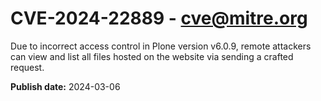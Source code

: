 # CVE-2024-22889 - cve@mitre.org

Due to incorrect access control in Plone version v6.0.9, remote attackers can view and list all files hosted on the website via sending a crafted request.

**Publish date:** 2024-03-06
